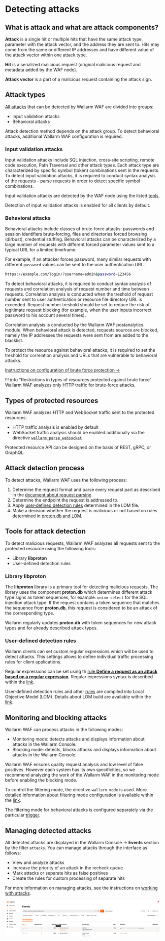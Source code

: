 # Detecting attacks

## What is attack and what are attack components?

**Attack** is a single hit or multiple hits that have the same attack type, parameter with the attack vector, and the address they are sent to. Hits may come from the same or different IP addresses and have different value of the attack vector within one attack type.

**Hit** is a serialized malicious request (original malicious request and metadata added by the WAF node).

**Attack vector** is a part of a malicious request containing the attack sign.

## Attack types

[All attacks](../attacks-vulns-list.md) that can be detected by Wallarm WAF are divided into groups:

* Input validation attacks
* Behavioral attacks

Attack detection method depends on the attack group. To detect behavioral attacks, additional Wallarm WAF configuration is required.

### Input validation attacks

Input validation attacks include SQL injection, cross‑site scripting, remote code execution, Path Traversal and other attack types. Each attack type are characterized by specific symbol (token) combinations sent in the requests. To detect input validation attacks, it is required to conduct syntax analysis of the requests - parse requests in order to detect specific symbol combinations.

Input validation attacks are detected by the WAF node using the listed [tools](#tools-for-attack-detection).

Detection of input validation attacks is enabled for all clients by default.

### Behavioral attacks

Behavioral attacks include classes of brute‑force attacks: passwords and session identifiers brute‑forcing, files and directories forced browsing (dirbust), credential stuffing. Behavioral attacks can be characterized by a large number of requests with different forced parameter values sent to a typical URL for a limited timeframe.

For example, if an attacker forces password, many similar requests with different `password` values can be sent to the user authentication URL:

```bash
https://example.com/login/?username=admin&password=123456
```

To detect behavioral attacks, it is required to conduct syntax analysis of requests and correlation analysis of request number and time between requests. Correlation analysis is conducted when the treshold of request number sent to user authentication or resource file directory URL is exceeded. Request number treshold should be set to reduce the risk of legitimate request blocking (for example, when the user inputs incorrect password to his account several times).

Correlation analysis is conducted by the Wallarm WAF postanalytics module. When behavioral attack is detected, requests sources are blocked, namely the IP addresses the requests were sent from are added to the blacklist.

To protect the resource against behavioral attacks, it is required to set the treshold for correlation analysis and URLs that are vulnerable to behavioral attacks.

[Instructions on configuration of brute force protection →](../admin-en/configuration-guides/protecting-against-bruteforce.md)

!!! info "Restrictions in types of resources protected against brute force"
    Wallarm WAF analyzes only HTTP traffic for brute‑force attacks.

## Types of protected resources

Wallarm WAF analyzes HTTP and WebSocket traffic sent to the protected resources:

* HTTP traffic analysis is enabled by default
* WebSocket traffic analysis should be enabled additionally via the directive [`wallarm_parse_websocket`](../admin-en/configure-parameters-en.md#wallarm_parse_websocket)

Protected resource API can be designed on the basis of REST, gRPC, or GraphQL.

## Attack detection process

To detect attacks, Wallarm WAF uses the following process:

1. Determine the request format and parse every request part as described in the [document about request parsing](../user-guides/rules/request-processing.md).
2. Determine the endpoint the request is addressed to.
3. Apply [user‑defined detection rules](#userdefined-detection-rules) determined in the LOM file.
4. Make a decision whether the request is malicious or not based on rules determined in [proton.db and LOM](#tools-for-attack-detection).

## Tools for attack detection

To detect malicious requests, Wallarm WAF analyzes all requests sent to the protected resource using the following tools:

* Library **libproton**
* User‑defined detection rules

### Library libproton

The **libproton** library is a primary tool for detecting malicious requests. The library uses the component **proton.db** which determines different attack type signs as token sequences, for example: `union select` for the SQL injection attack type. If the request contains a token sequence that matches the sequence from **proton.db**, this request is considered to be an attack of the corresponding type.

Wallarm regularly updates **proton.db** with token sequences for new attack types and for already described attack types.

### User‑defined detection rules

Wallarm clients can set custom regular expressions which will be used to detect attacks. This settings allows to define individual traffic processing rules for client applications.

Regular expressions can be set using th [rule **Define a request as an attack based on a regular expression**](../user-guides/rules/regex-rule.md). Regular expressions syntax is described within the [link](../user-guides/rules/add-rule.md#regex).

User‑defined detection rules and other [rules](../user-guides/rules/intro.md) are compiled into Local Objective Model (LOM). Details about LOM build are available within the [link](../user-guides/rules/compiling.md).

## Monitoring and blocking attacks

Wallarm WAF can process attacks in the following modes:

* Monitoring mode: detects attacks and displays information about attacks in the Wallarm Console.
* Blocking mode: detects, blocks attacks and displays information about attacks in the Wallarm Console.

Wallarm WAF ensures quality request analysis and low level of false positives. However each system has its own specificities, so we recommend analyzing the work of the Wallarm WAF in the monitoring mode before enabling the blocking mode.

To control the filtering mode, the directive `wallarm_mode` is used. More detailed information about filtering mode configuration is available within the [link](../admin-en/configure-wallarm-mode.md).

The filtering mode for behavioral attacks is configured separately via the particular [trigger](../admin-en/configuration-guides/protecting-against-bruteforce.md).

## Managing detected attacks

All detected attacks are displayed in the Wallarm Console → **Events** section by the filter `attacks`. You can manage attacks through the interface as follows:

* View and analyze attacks
* Increase the priority of an attack in the recheck queue
* Mark attacks or separate hits as false positives
* Create the rules for custom processing of separate hits

For more information on managing attacks, see the instructions on [working with attacks](../user-guides/events/analyze-attack.md).

![!Attacks view](../images/user-guides/events/check-attack.png)

